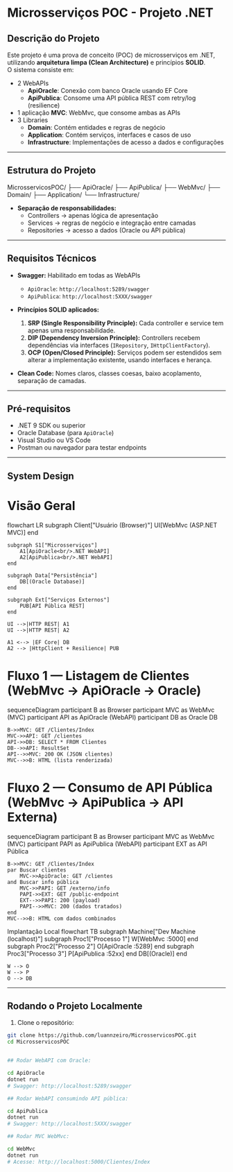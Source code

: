 # Microsserviços POC - Projeto .NET

## Descrição do Projeto
Este projeto é uma prova de conceito (POC) de microsserviços em .NET, utilizando **arquitetura limpa (Clean Architecture)** e princípios **SOLID**.  
O sistema consiste em:

- 2 WebAPIs
  - **ApiOracle**: Conexão com banco Oracle usando EF Core
  - **ApiPublica**: Consome uma API pública REST com retry/log (resilience)
- 1 aplicação **MVC**: WebMvc, que consome ambas as APIs
- 3 Libraries
  - **Domain**: Contém entidades e regras de negócio
  - **Application**: Contém serviços, interfaces e casos de uso
  - **Infrastructure**: Implementações de acesso a dados e configurações

---

## Estrutura do Projeto

MicrosservicosPOC/
├── ApiOracle/
├── ApiPublica/
├── WebMvc/
├── Domain/
├── Application/
└── Infrastructure/


- **Separação de responsabilidades:**  
  - Controllers → apenas lógica de apresentação  
  - Services → regras de negócio e integração entre camadas  
  - Repositories → acesso a dados (Oracle ou API pública)  

---

## Requisitos Técnicos

- **Swagger:** Habilitado em todas as WebAPIs  
  - `ApiOracle`: `http://localhost:5289/swagger`  
  - `ApiPublica`: `http://localhost:5XXX/swagger`  

- **Princípios SOLID aplicados:**
  1. **SRP (Single Responsibility Principle):** Cada controller e service tem apenas uma responsabilidade.  
  2. **DIP (Dependency Inversion Principle):** Controllers recebem dependências via interfaces (`IRepository`, `IHttpClientFactory`).  
  3. **OCP (Open/Closed Principle):** Serviços podem ser estendidos sem alterar a implementação existente, usando interfaces e herança.  

- **Clean Code:** Nomes claros, classes coesas, baixo acoplamento, separação de camadas.

---

## Pré-requisitos

- .NET 9 SDK ou superior
- Oracle Database (para `ApiOracle`)
- Visual Studio ou VS Code
- Postman ou navegador para testar endpoints

---

## System Design
# Visão Geral
flowchart LR
    subgraph Client["Usuário (Browser)"]
        UI[WebMvc (ASP.NET MVC)]
    end

    subgraph S1["Microsserviços"]
        A1[ApiOracle<br/>.NET WebAPI]
        A2[ApiPublica<br/>.NET WebAPI]
    end

    subgraph Data["Persistência"]
        DB[(Oracle Database)]
    end

    subgraph Ext["Serviços Externos"]
        PUB[API Pública REST]
    end

    UI -->|HTTP REST| A1
    UI -->|HTTP REST| A2

    A1 <--> |EF Core| DB
    A2 --> |HttpClient + Resilience| PUB

# Fluxo 1 — Listagem de Clientes (WebMvc → ApiOracle → Oracle)
sequenceDiagram
    participant B as Browser
    participant MVC as WebMvc (MVC)
    participant API as ApiOracle (WebAPI)
    participant DB as Oracle DB

    B->>MVC: GET /Clientes/Index
    MVC->>API: GET /clientes
    API->>DB: SELECT * FROM Clientes
    DB-->>API: ResultSet
    API-->>MVC: 200 OK (JSON clientes)
    MVC-->>B: HTML (lista renderizada)

# Fluxo 2 — Consumo de API Pública (WebMvc → ApiPublica → API Externa)
sequenceDiagram
    participant B as Browser
    participant MVC as WebMvc (MVC)
    participant PAPI as ApiPublica (WebAPI)
    participant EXT as API Pública

    B->>MVC: GET /Clientes/Index
    par Buscar clientes
        MVC->>ApiOracle: GET /clientes
    and Buscar info pública
        MVC->>PAPI: GET /externo/info
        PAPI->>EXT: GET /public-endpoint
        EXT-->>PAPI: 200 (payload)
        PAPI-->>MVC: 200 (dados tratados)
    end
    MVC-->>B: HTML com dados combinados

Implantação Local
flowchart TB
    subgraph Machine["Dev Machine (localhost)"]
        subgraph Proc1["Processo 1"]
            W[WebMvc :5000]
        end
        subgraph Proc2["Processo 2"]
            O[ApiOracle :5289]
        end
        subgraph Proc3["Processo 3"]
            P[ApiPublica :52xx]
        end
        DB[(Oracle)]
    end

    W --> O
    W --> P
    O --> DB


---
## Rodando o Projeto Localmente

1. Clone o repositório:

```bash
git clone https://github.com/luannzeiro/MicrosservicosPOC.git
cd MicrosservicosPOC


## Rodar WebAPI com Oracle:

cd ApiOracle
dotnet run
# Swagger: http://localhost:5289/swagger

## Rodar WebAPI consumindo API pública:

cd ApiPublica
dotnet run
# Swagger: http://localhost:5XXX/swagger

## Rodar MVC WebMvc:

cd WebMvc
dotnet run
# Acesse: http://localhost:5000/Clientes/Index

